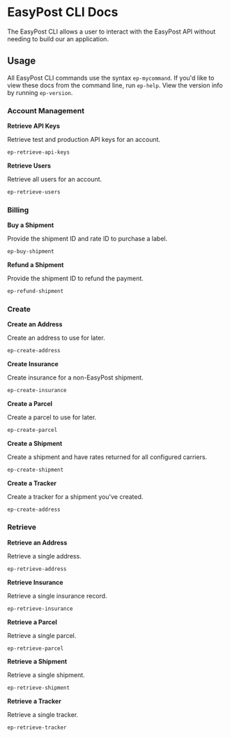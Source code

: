 # EasyPost CLI Docs

The EasyPost CLI allows a user to interact with the EasyPost API without needing to build our an application.

## Usage

All EasyPost CLI commands use the syntax `ep-mycommand`. If you'd like to view these docs from the command line, run `ep-help`. View the version info by running `ep-version`.

### Account Management

**Retrieve API Keys**

Retrieve test and production API keys for an account.

```bash
ep-retrieve-api-keys
```

**Retrieve Users**

Retrieve all users for an account.

```bash
ep-retrieve-users
```

### Billing

**Buy a Shipment**

Provide the shipment ID and rate ID to purchase a label.

```bash
ep-buy-shipment
```

**Refund a Shipment**

Provide the shipment ID to refund the payment.

```bash
ep-refund-shipment
```

### Create

**Create an Address**

Create an address to use for later.

```bash
ep-create-address
```

**Create Insurance**

Create insurance for a non-EasyPost shipment.

```bash
ep-create-insurance
```

**Create a Parcel**

Create a parcel to use for later.

```bash
ep-create-parcel
```

**Create a Shipment**

Create a shipment and have rates returned for all configured carriers.

```bash
ep-create-shipment
```

**Create a Tracker**

Create a tracker for a shipment you've created.

```bash
ep-create-address
```

### Retrieve

**Retrieve an Address**

Retrieve a single address.

```bash
ep-retrieve-address
```

**Retrieve Insurance**

Retrieve a single insurance record.

```bash
ep-retrieve-insurance
```

**Retrieve a Parcel**

Retrieve a single parcel.

```bash
ep-retrieve-parcel
```

**Retrieve a Shipment**

Retrieve a single shipment.

```bash
ep-retrieve-shipment
```

**Retrieve a Tracker**

Retrieve a single tracker.

```bash
ep-retrieve-tracker
```
